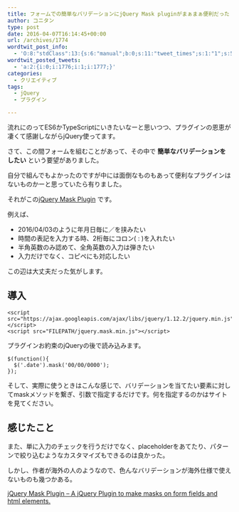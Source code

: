 ```yaml
---
title: フォームでの簡単なバリデーションにjQuery Mask pluginがまぁまぁ便利だった
author: コニタン
type: post
date: 2016-04-07T16:14:45+00:00
url: /archives/1774
wordtwit_post_info:
  - 'O:8:"stdClass":13:{s:6:"manual";b:0;s:11:"tweet_times";s:1:"1";s:5:"delay";s:2:"15";s:7:"enabled";s:1:"1";s:10:"separation";i:60;s:7:"version";s:3:"3.7";s:14:"tweet_template";b:0;s:6:"status";i:2;s:6:"result";a:0:{}s:13:"tweet_counter";i:3;s:13:"tweet_log_ids";a:2:{i:0;i:1776;i:1;i:1777;}s:9:"hash_tags";a:0:{}s:8:"accounts";a:1:{i:0;s:6:"skd_nw";}}'
wordtwit_posted_tweets:
  - 'a:2:{i:0;i:1776;i:1;i:1777;}'
categories:
  - クリエイティブ
tags:
  - jQuery
  - プラグイン

---
```

流れにのってES6かTypeScriptにいきたいなーと思いつつ、プラグインの恩恵が凄くて感謝しながらjQuery使ってます。

さて、この間フォームを組むことがあって、その中で **簡単なバリデーションをしたい** という要望がありました。
  
自分で組んでもよかったのですが中には面倒なものもあって便利なプラグインはないものかーと思っていたら有りました。

それがこの<a href="https://igorescobar.github.io/jQuery-Mask-Plugin" target="_brank">jQuery Mask Plugin</a> です。

例えば、

  * 2016/04/03のように年月日毎に／を挟みたい
  * 時間の表記を入力する時、2桁毎にコロン( : )を入れたい
  * 半角英数のみ認めて、全角英数の入力は弾きたい
  * 入力だけでなく、コピペにも対応したい

この辺は大丈夫だった気がします。

## 導入

    <script src="https://ajax.googleapis.com/ajax/libs/jquery/1.12.2/jquery.min.js"></script>
    <script src="FILEPATH/jquery.mask.min.js"></script>
    

プラグインお約束のjQueryの後で読み込みます。

    $(function(){
      $('.date').mask('00/00/0000');
    });
    

そして、実際に使うときはこんな感じで、バリデーションを当てたい要素に対してmaskメソッドを繋ぎ、引数で指定するだけです。何を指定するのかはサイトを見てください。

## 感じたこと

また、単に入力のチェックを行うだけでなく、placeholderをあてたり、パターンで絞り込むようなカスタマイズもできるのは良かった。
  
しかし、作者が海外の人のようなので、色んなバリデーションが海外仕様で使えないものも幾つかある。

[jQuery Mask Plugin &#8211; A jQuery Plugin to make masks on form fields and html elements.][1]

 [1]: https://igorescobar.github.io/jQuery-Mask-Plugin/